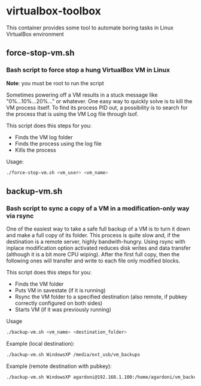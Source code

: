 # virtualbox-toolbox
This container provides some tool to automate boring tasks in Linux VirtualBox environment


## force-stop-vm.sh
### Bash script to force stop a hung VirtualBox VM in Linux

**Note**: you must be root to run the script

Sometimes powering off a VM results in a stuck message like "0%...10%...20%..." or whatever.
One easy way to quickly solve is to kill the VM process itself. To find its process PID out, a possibility is to search for the process that is using the VM Log file through lsof.

This script does this steps for you:

* Finds the VM log folder
* Finds the process using the log file
* Kills the process

Usage:
``` bash
./force-stop-vm.sh <vm_user> <vm_name>
```

## backup-vm.sh
### Bash script to sync a copy of a VM in a modification-only way via rsync

One of the easiest way to take a safe full backup of a VM is to turn it down and make a full copy of its folder. This process is quite slow and, if the destination is a remote server, highly bandwith-hungry. Using rsync with inplace modification option activated reduces disk writes and data transfer (although it is a bit more CPU wiping). After the first full copy, then the following ones will transfer and write to each file only modified blocks.

This script does this steps for you:

* Finds the VM folder
* Puts VM in savestate (if it is running)
* Rsync the VM folder to a specified destination (also remote, if pubkey correctly configured on both sides)
* Starts VM (if it was previously running)

Usage
``` bash
./backup-vm.sh <vm_name> <destination_folder>
```

Example (local destination):
``` bash
./backup-vm.sh WindowsXP /media/ext_usb/vm_backups
```

Example (remote destination with pubkey):
``` bash
./backup-vm.sh WindowsXP agardoni@192.168.1.100:/home/agardoni/vm_backups
```
